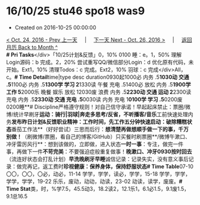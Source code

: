 # 16/10/25 stu46 spo18 was9

* Created on 2016-10-25 00:00:00

[&lt; Oct. 24, 2016 - Prev 上一天](d24.md)     \|     [下一天 Next - Oct. 26, 2016 &gt;](d26.md)     \|     [返回月历 Back to Month ^](index.md)   
**\# Pri Tasks**&lt;/div&gt;「10/25计划&反馈」0，10% 0100 睡：e。1，50% 理解Login源码：b 完成。2，20% 尝试重写QQ/微信部分Login：d 优化原有代码，未开始。Ext1，10% 清理Todos：c 完成。Ext2，10% 羽球：c 完成&lt;/div&gt;All，c。**\# Time Detail**time\|type desc duration0930起1000必 内务 .5**1030动 交通 .5**1100必 内务 .5**1300学 学习 2**1330读 午餐 充电 .51400必 放松 内务 .5**1900学 工作 5**2000乐 晚餐 娱乐 放松 12030废 浪费 内务 .5**2230动 交通 运动 2**2300读 充电 内务 .5**2330动 交通 充电 .5**0030读 内务 充电 1**0100学 学习 .5**0200废0200睡**\# Discipline严格遵守规则！对自己信守承诺！早起起床禁止：票圈/微博/统计早刷牙**运动：骑行\|羽球\|奔走多思考/反省，不听播客/音乐**工前快速处理内务**发布昨日计划&反馈职业精神：工作时间，**先工作五分钟快速启动**：破除糟糕状态**番茄工作法**（好好尝试）三思而后行：**想清楚再做想顺手做一下的事，千万别做！**（刷微博/票圈，看自己的博客/GitHub）只买餐时刷票圈**/微博午漱口、冲牙雷厉风行**：想到该做的，立即做，进入状态**一时一事**：专注，做完一件事，再做下一件**不苛完美**：不要强迫症般重复做事！**晚漱口、冲牙0930按时回去**（流连好状态会打乱计划）**早洗晚刷牙早睡**诚信记录：记录失实，没有意义事后记录：做完再记，返工费时**珍视健康：保养身体，保持舒服状态\# Time Table**07-10 〇〇，〇〇，〇必，动必，11-14 学学，学学，读必，学学，15-18 学学，学学，学学，学学，19-22 乐乐，废动，动动，动读，23-02 动读，读学，废废。**\# Time Stat**类，时，%学7.5，45.5动3，18.2读2，12.1乐1，6.1必1.5，9.1废1.5，9.1总16.5

